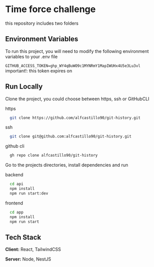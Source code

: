 
# Time force challenge

this repository includes two folders


## Environment Variables

To run this project, you will need to modify the following environment variables to your .env file

`GITHUB_ACCESS_TOKEN=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`
important!: this token expires on

## Run Locally

Clone the project, you could choose between https, ssh or GitHubCLI

https
```bash
  git clone https://github.com/alfcastillo90/git-history.git
```

ssh
```bash
  git clone git@github.com:alfcastillo90/git-history.git
```

github cli
```bash
  gh repo clone alfcastillo90/git-history
```

Go to the projects directories, install dependencies and run

backend
```bash
  cd api
  npm install
  npm run start:dev
```

frontend
```bash
  cd app
  npm install
  npm run start
```


## Tech Stack

**Client:** React, TailwindCSS

**Server:** Node, NestJS